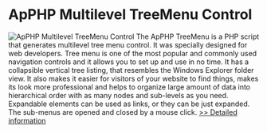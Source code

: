 # ApPHP Multilevel TreeMenu Control
![ApPHP Multilevel TreeMenu Control](https://mycommerce.akamaized.net/api/pimages/P300380333/BIG/300380333.PNG)
The ApPHP TreeMenu is a PHP script that generates multilevel tree menu control. It was specially designed for web developers. Tree menu is one of the most popular and commonly used navigation controls and it allows you to set up and use in no time. It has a collapsible vertical tree listing, that resembles the Windows Explorer folder view. It also makes it easier for visitors of your website to find things, makes its look more professional and helps to organize large amount of data into hierarchical order with as many nodes and sub-levels as you need. Expandable elements can be used as links, or they can be just expanded. The sub-menus are opened and closed by a mouse click.
[>> Detailed information](https://secure.shareit.com/shareit/product.html?productid=300380333&affiliateid=200057808)